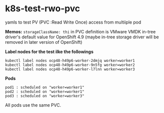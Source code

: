 # k8s-test-rwo-pvc

yamls to test PV (PVC :Read Write Once) access from multiiple pod 

**Memos:**
`storageClassName: thi` in PVC definition is VMware VMDK in-tree driver's default value for OpenShift 4.9 (maybe in-tree storage driver will be removed in later version of OpenShift)

**Label nodes for the test ilke the followings**

```
kubectl label nodes ocp48-h49p6-worker-2dmjq worker=worker1
kubectl label nodes ocp48-h49p6-worker-9n5fg worker=worker2
kubectl label nodes ocp48-h49p6-worker-l7lnn worker=worker3
```

**Pods**

```
pod1 : scheduled on "worker=worker1"
pod2 : scheduled on "worker=worker1"
pod3 : scheduled on "worker=worker3"
```

All pods use the same PVC.
